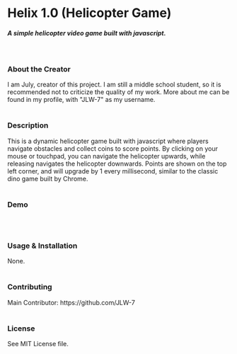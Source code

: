 <h1>Helix 1.0 (Helicopter Game)</h1>
<h5>A simple helicopter video game built with javascript.</h5>
<br>
<h3>About the Creator</h3>
<h7>I am July, creator of this project. I am still a middle school student, so it is recommended not to criticize the quality of my work. More about me can be found in my profile, with "JLW-7" as my username.</h7>
<br>
<br>
<h3>Description</h3>
<h7>This is a dynamic helicopter game built with javascript where players navigate obstacles and collect coins to score points. By clicking on your mouse or touchpad, you can navigate the helicopter upwards, while releasing navigates the helicopter downwards. Points are shown on the top left corner, and will upgrade by 1 every millisecond, similar to the classic dino game built by Chrome. </h7>
<br>
<br>
<h3>Demo</h3>
<br>
<br>
<h3>Usage & Installation</h3>
<h7>None.</h7>
<br>
<br>
<h3>Contributing</h3>
<h7>Main Contributor: https://github.com/JLW-7</h7>
<br>
<br>
<h3>License</h3>
<h7>See MIT License file.</h7>
